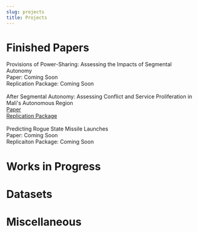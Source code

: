 ```yaml
---
slug: projects
title: Projects
---
```


# Finished Papers
Provisions of Power-Sharing: Assessing the Impacts of Segmental Autonomy \
Paper: Coming Soon\
Replication Package: Coming Soon \
\
After Segmental Autonomy: Assessing Conflict and Service Proliferation in Mali's Autonomous Region \
[Paper](https://github.com/tjbrailey/RegionalAutonomyGIS/blob/master/paper/reg_aut_mali.pdf) \
[Replication Package](https://github.com/tjbrailey/RegionalAutonomyGIS) \
\
Predicting Rogue State Missile Launches \
Paper: Coming Soon \
Replicaiton Package: Coming Soon

# Works in Progress

# Datasets

# Miscellaneous